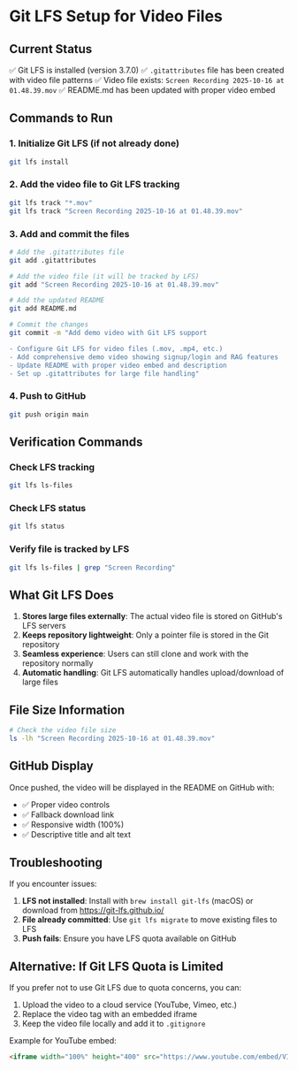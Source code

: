 # Git LFS Setup for Video Files

## Current Status
✅ Git LFS is installed (version 3.7.0)
✅ `.gitattributes` file has been created with video file patterns
✅ Video file exists: `Screen Recording 2025-10-16 at 01.48.39.mov`
✅ README.md has been updated with proper video embed

## Commands to Run

### 1. Initialize Git LFS (if not already done)
```bash
git lfs install
```

### 2. Add the video file to Git LFS tracking
```bash
git lfs track "*.mov"
git lfs track "Screen Recording 2025-10-16 at 01.48.39.mov"
```

### 3. Add and commit the files
```bash
# Add the .gitattributes file
git add .gitattributes

# Add the video file (it will be tracked by LFS)
git add "Screen Recording 2025-10-16 at 01.48.39.mov"

# Add the updated README
git add README.md

# Commit the changes
git commit -m "Add demo video with Git LFS support

- Configure Git LFS for video files (.mov, .mp4, etc.)
- Add comprehensive demo video showing signup/login and RAG features
- Update README with proper video embed and description
- Set up .gitattributes for large file handling"
```

### 4. Push to GitHub
```bash
git push origin main
```

## Verification Commands

### Check LFS tracking
```bash
git lfs ls-files
```

### Check LFS status
```bash
git lfs status
```

### Verify file is tracked by LFS
```bash
git lfs ls-files | grep "Screen Recording"
```

## What Git LFS Does

1. **Stores large files externally**: The actual video file is stored on GitHub's LFS servers
2. **Keeps repository lightweight**: Only a pointer file is stored in the Git repository
3. **Seamless experience**: Users can still clone and work with the repository normally
4. **Automatic handling**: Git LFS automatically handles upload/download of large files

## File Size Information

```bash
# Check the video file size
ls -lh "Screen Recording 2025-10-16 at 01.48.39.mov"
```

## GitHub Display

Once pushed, the video will be displayed in the README on GitHub with:
- ✅ Proper video controls
- ✅ Fallback download link
- ✅ Responsive width (100%)
- ✅ Descriptive title and alt text

## Troubleshooting

If you encounter issues:

1. **LFS not installed**: Install with `brew install git-lfs` (macOS) or download from https://git-lfs.github.io/
2. **File already committed**: Use `git lfs migrate` to move existing files to LFS
3. **Push fails**: Ensure you have LFS quota available on GitHub

## Alternative: If Git LFS Quota is Limited

If you prefer not to use Git LFS due to quota concerns, you can:

1. Upload the video to a cloud service (YouTube, Vimeo, etc.)
2. Replace the video tag with an embedded iframe
3. Keep the video file locally and add it to `.gitignore`

Example for YouTube embed:
```html
<iframe width="100%" height="400" src="https://www.youtube.com/embed/VIDEO_ID" frameborder="0" allowfullscreen></iframe>
```
